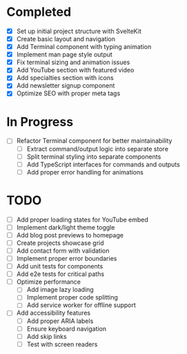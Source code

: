 # Completed

- [x] Set up initial project structure with SvelteKit
- [x] Create basic layout and navigation
- [x] Add Terminal component with typing animation
- [x] Implement man page style output
- [x] Fix terminal sizing and animation issues
- [x] Add YouTube section with featured video
- [x] Add specialties section with icons
- [x] Add newsletter signup component
- [x] Optimize SEO with proper meta tags

# In Progress

- [ ] Refactor Terminal component for better maintainability
  - [ ] Extract command/output logic into separate store
  - [ ] Split terminal styling into separate components
  - [ ] Add TypeScript interfaces for commands and outputs
  - [ ] Add proper error handling for animations

# TODO

- [ ] Add proper loading states for YouTube embed
- [ ] Implement dark/light theme toggle
- [ ] Add blog post previews to homepage
- [ ] Create projects showcase grid
- [ ] Add contact form with validation
- [ ] Implement proper error boundaries
- [ ] Add unit tests for components
- [ ] Add e2e tests for critical paths
- [ ] Optimize performance
  - [ ] Add image lazy loading
  - [ ] Implement proper code splitting
  - [ ] Add service worker for offline support
- [ ] Add accessibility features
  - [ ] Add proper ARIA labels
  - [ ] Ensure keyboard navigation
  - [ ] Add skip links
  - [ ] Test with screen readers
